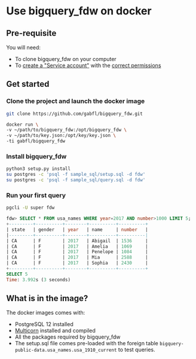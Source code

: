 # Use bigquery_fdw on docker

## Pre-requisite

You will need:
 - To clone bigquery_fdw on your computer
 - To [create a "Service account"](service_account.md) with the [correct permissions](service_account_permissions.md)

## Get started

### Clone the project and launch the docker image

```bash
git clone https://github.com/gabfl/bigquery_fdw.git

docker run \
-v ~/path/to/bigquery_fdw:/opt/bigquery_fdw \
-v ~/path/to/key.json:/opt/key/key.json \
-ti gabfl/bigquery_fdw
```

### Install bigquery_fdw

```bash
python3 setup.py install
su postgres -c 'psql -f sample_sql/setup.sql -d fdw'
su postgres -c 'psql -f sample_sql/query.sql -d fdw'
```

### Run your first query

```bash
pgcli -U super fdw
```

```sql
fdw> SELECT * FROM usa_names WHERE year=2017 AND number>1000 LIMIT 5;
+---------+----------+--------+----------+----------+
| state   | gender   | year   | name     | number   |
|---------+----------+--------+----------+----------|
| CA      | F        | 2017   | Abigail  | 1536     |
| CA      | F        | 2017   | Amelia   | 1069     |
| CA      | F        | 2017   | Penelope | 1084     |
| CA      | F        | 2017   | Mia      | 2588     |
| CA      | F        | 2017   | Sophia   | 2430     |
+---------+----------+--------+----------+----------+
SELECT 5
Time: 3.992s (3 seconds)
```

## What is in the image?

The docker images comes with:
 - PostgreSQL 12 installed
 - [Multicorn](https://github.com/gabfl/Multicorn) installed and compiled
 - All the packages required by bigquery_fdw
 - The setup.sql file comes pre-loaded with the foreign table `bigquery-public-data.usa_names.usa_1910_current` to test queries.